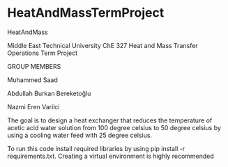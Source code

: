 # HeatAndMassTermProject
HeatAndMass

Middle East Technical University ChE 327 Heat and Mass Transfer Operations Term Project

GROUP MEMBERS

Muhammed Saad

Abdullah Burkan Bereketoğlu

Nazmi Eren Varilci


The goal is to design a heat exchanger that reduces the temperature of 
acetic acid water solution from 100 degree celsius to 50 degree celsius
by using a cooling water feed with 25 degree celsius. 

To run this code install required libraries by using pip install -r requirements.txt. Creating a virtual environment is highly recommended 
